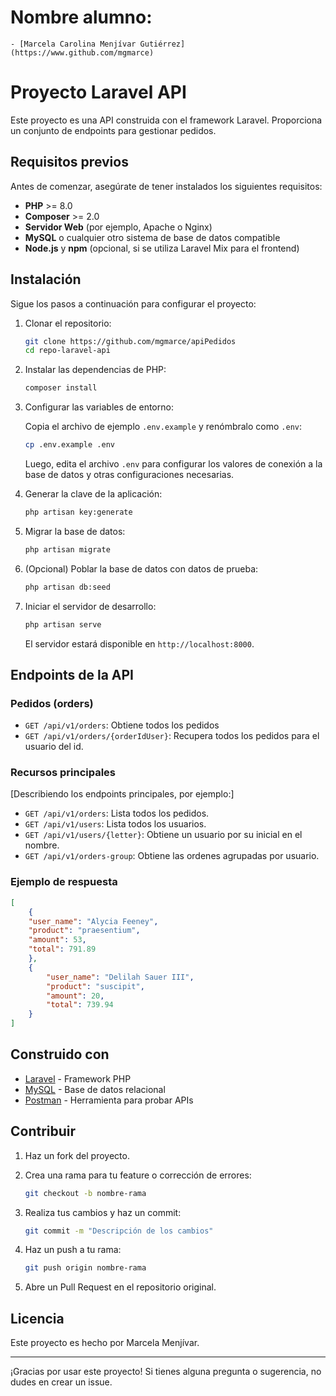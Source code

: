 # Nombre alumno:
    - [Marcela Carolina Menjívar Gutiérrez](https://www.github.com/mgmarce)

# Proyecto Laravel API

Este proyecto es una API construida con el framework Laravel. Proporciona un conjunto de endpoints para gestionar pedidos.

## Requisitos previos

Antes de comenzar, asegúrate de tener instalados los siguientes requisitos:

- **PHP** >= 8.0
- **Composer** >= 2.0
- **Servidor Web** (por ejemplo, Apache o Nginx)
- **MySQL** o cualquier otro sistema de base de datos compatible
- **Node.js** y **npm** (opcional, si se utiliza Laravel Mix para el frontend)

## Instalación

Sigue los pasos a continuación para configurar el proyecto:

1. Clonar el repositorio:

   ```bash
   git clone https://github.com/mgmarce/apiPedidos
   cd repo-laravel-api
   ```

2. Instalar las dependencias de PHP:

   ```bash
   composer install
   ```

3. Configurar las variables de entorno:

   Copia el archivo de ejemplo `.env.example` y renómbralo como `.env`:

   ```bash
   cp .env.example .env
   ```

   Luego, edita el archivo `.env` para configurar los valores de conexión a la base de datos y otras configuraciones necesarias.

4. Generar la clave de la aplicación:

   ```bash
   php artisan key:generate
   ```

5. Migrar la base de datos:

   ```bash
   php artisan migrate
   ```

6. (Opcional) Poblar la base de datos con datos de prueba:

   ```bash
   php artisan db:seed
   ```

7. Iniciar el servidor de desarrollo:

   ```bash
   php artisan serve
   ```

   El servidor estará disponible en `http://localhost:8000`.

## Endpoints de la API

### Pedidos (orders)

- `GET /api/v1/orders`: Obtiene todos los pedidos
- `GET /api/v1/orders/{orderIdUser}`: Recupera todos los pedidos para el usuario del id.

### Recursos principales

[Describiendo los endpoints principales, por ejemplo:]

- `GET /api/v1/orders`: Lista todos los pedidos.
- `GET /api/v1/users`: Lista todos los usuarios.
- `GET /api/v1/users/{letter}`: Obtiene un usuario por su inicial en el nombre.
- `GET /api/v1/orders-group`: Obtiene las ordenes agrupadas por usuario.


### Ejemplo de respuesta

```json
[
    {
	"user_name": "Alycia Feeney",
	"product": "praesentium",
	"amount": 53,
	"total": 791.89
    },
    {
        "user_name": "Delilah Sauer III",
        "product": "suscipit",
        "amount": 20,
        "total": 739.94
    }
]
```

## Construido con

- [Laravel](https://laravel.com/) - Framework PHP
- [MySQL](https://www.mysql.com/) - Base de datos relacional
- [Postman](https://www.postman.com/) - Herramienta para probar APIs

## Contribuir

1. Haz un fork del proyecto.
2. Crea una rama para tu feature o corrección de errores:

   ```bash
   git checkout -b nombre-rama
   ```

3. Realiza tus cambios y haz un commit:

   ```bash
   git commit -m "Descripción de los cambios"
   ```

4. Haz un push a tu rama:

   ```bash
   git push origin nombre-rama
   ```

5. Abre un Pull Request en el repositorio original.

## Licencia

Este proyecto es hecho por Marcela Menjívar.

---

¡Gracias por usar este proyecto! Si tienes alguna pregunta o sugerencia, no dudes en crear un issue.
